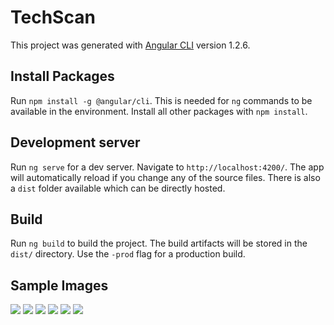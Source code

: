 # TechScan

This project was generated with [Angular CLI](https://github.com/angular/angular-cli) version 1.2.6.

## Install Packages

Run `npm install -g @angular/cli`. This is needed for `ng` commands to be available in the environment. Install all other packages with `npm install`.

## Development server

Run `ng serve` for a dev server. Navigate to `http://localhost:4200/`. The app will automatically reload if you change any of the source files.
There is also a `dist` folder available which can be directly hosted.

## Build

Run `ng build` to build the project. The build artifacts will be stored in the `dist/` directory. Use the `-prod` flag for a production build.

## Sample Images

![](https://i.imgur.com/ag7Fm40.png)
![](https://i.imgur.com/7R9ix7F.png)
![](https://i.imgur.com/K1iIbcy.png)
![](https://i.imgur.com/eQvbyQ8.png)
![](https://i.imgur.com/VWK34GB.png)
![](https://i.imgur.com/k7zvlLf.png)
